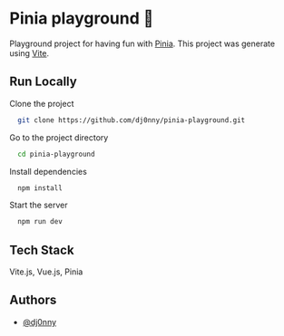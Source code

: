 # Pinia playground 🍍

Playground project for having fun with [Pinia](https://pinia.vuejs.org/). This project was generate using [Vite](https://vitejs.dev/).

## Run Locally

Clone the project

```bash
  git clone https://github.com/dj0nny/pinia-playground.git
```

Go to the project directory

```bash
  cd pinia-playground
```

Install dependencies

```bash
  npm install
```

Start the server

```bash
  npm run dev
```

## Tech Stack

Vite.js, Vue.js, Pinia

## Authors

- [@dj0nny](https://github.com/dj0nny/)
